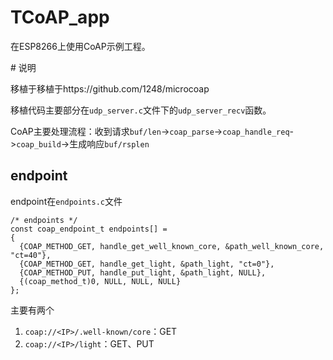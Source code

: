 # TCoAP_app

在ESP8266上使用CoAP示例工程。

# 说明

移植于移植于https://github.com/1248/microcoap

移植代码主要部分在`udp_server.c`文件下的`udp_server_recv`函数。

CoAP主要处理流程：收到请求`buf/len`->`coap_parse`->`coap_handle_req`->`coap_build`->生成响应`buf/rsplen`

## endpoint

endpoint在`endpoints.c`文件

```
/* endpoints */
const coap_endpoint_t endpoints[] =
{
  {COAP_METHOD_GET, handle_get_well_known_core, &path_well_known_core, "ct=40"},
  {COAP_METHOD_GET, handle_get_light, &path_light, "ct=0"},
  {COAP_METHOD_PUT, handle_put_light, &path_light, NULL},
  {(coap_method_t)0, NULL, NULL, NULL}
};
```

主要有两个

1. `coap://<IP>/.well-known/core`：GET
2. `coap://<IP>/light`：GET、PUT




